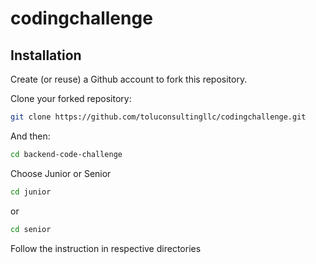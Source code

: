 # codingchallenge

## Installation

Create (or reuse) a Github account to fork this repository.

Clone your forked repository:

```sh
git clone https://github.com/toluconsultingllc/codingchallenge.git
```

And then:

```sh
cd backend-code-challenge
```

Choose Junior or Senior

```sh
cd junior
```

or 

```sh
cd senior
```

Follow the instruction in respective directories